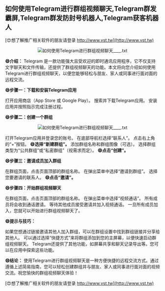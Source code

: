 ## **如何使用Telegram进行群组视频聊天,Telegram群发霸屏,Telegram群发防封号机器人,Telegram获客机器人**

[😍想了解推广相关软件的朋友请登录 http://www.vst.tw](http://www.vst.tw)

 <center><img src="https://vst.tw/MP4/tuiguang/png/7.png" alt="如何使用Telegram进行群组视频聊天____.txt"></center>

**😄介绍：**
Telegram 是一款功能强大且受欢迎的即时通讯应用程序，它不仅支持文字聊天和文件传输，还提供了群组视频聊天的功能。本文将向您介绍如何使用Telegram进行群组视频聊天，以便您能够轻松与朋友、家人或同事进行面对面的远程交流。

**😄步骤一：下载和安装Telegram应用**

打开应用商店（App Store 或 Google Play）。
搜索并下载Telegram应用。
安装应用并按照指示完成注册过程。

**😄步骤二：创建一个群组**

 <center><img src="https://vst.tw/MP4/tuiguang/png/5.png" alt="如何使用Telegram进行群组视频聊天____.txt"></center>

打开Telegram应用并登录您的账号。
在底部导航栏选择“联系人”。
点击右上角的“+”按钮。
**😄选择“新建群组”。**
添加群组名称和群组图像（可选）。
选择群组类型为“公共群组”或“私密群组”（视需求而定）。
**😄点击“创建”。**

**😄步骤三：邀请成员加入群组**

在群组页面，点击页面顶部的群组名称。
在弹出菜单中选择“邀请到群组”。
选择您要邀请的联系人。
**😄点击“邀请”。**

**😄步骤四：开始群组视频聊天**

在群组页面，点击页面顶部的群组名称。
在弹出菜单中选择“视频通话”。
所有成员将会收到通话邀请。
等待其他成员接受邀请并加入视频通话。
一旦所有成员加入，您就可以开始进行群组视频聊天了。

**😄提示与技巧：**

如果您想通过链接邀请其他人加入群组，可以在群组设置中找到群组链接并分享给其他人。
可以通过选择“快捷方式”来将群组添加到您的主屏幕，以便快速启动群组视频聊天。
Telegram还提供了其他功能，如屏幕共享和聊天记录导出等。您可以在应用中探索这些功能。

**😄结论：**
使用Telegram进行群组视频聊天是一种方便快捷的远程交流方式。通过遵循上述简易指南，您可以轻松创建群组并与朋友、家人或同事进行面对面的视频交流。祝您愉快的群组视频聊天体验！

[😍想了解推广相关软件的朋友请登录 http://www.vst.tw](http://www.vst.tw)



